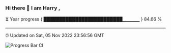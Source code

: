 ### Hi there 👋 I am Harry , 

⏳ Year progress { █████████████████████████▁▁▁▁▁ } 84.66 %

---

⏰ Updated on Sat, 05 Nov 2022 23:56:56 GMT

![Progress Bar CI](https://github.com/duykhang68/duykhang68/workflows/Progress%20Bar%20CI/badge.svg)
